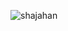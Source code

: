 ![shajahan](https://user-images.githubusercontent.com/97659955/149309179-6e77e3f4-1982-480e-9912-1e7be4cb3835.png)
